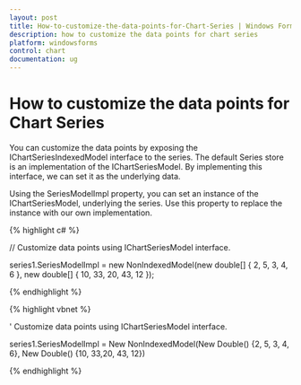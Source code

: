 ```yaml
---
layout: post
title: How-to-customize-the-data-points-for-Chart-Series | Windows Forms | Syncfusion
description: how to customize the data points for chart series
platform: windowsforms
control: chart
documentation: ug
---
```


# How to customize the data points for Chart Series

You can customize the data points by exposing the IChartSeriesIndexedModel interface to the series. The default Series store is an implementation of the IChartSeriesModel. By implementing this interface, we can set it as the underlying data.

Using the SeriesModelImpl property, you can set an instance of the IChartSeriesModel, underlying the series. Use this property to replace the instance with our own implementation.



 {% highlight c# %}



// Customize data points using IChartSeriesModel interface.

series1.SeriesModelImpl = new NonIndexedModel(new double[] { 2, 5, 3, 4, 6 }, new double[] { 10, 33, 20, 43, 12 });

{% endhighlight %}

{% highlight vbnet %}



' Customize data points using IChartSeriesModel interface.

series1.SeriesModelImpl = New NonIndexedModel(New Double() {2, 5, 3, 4, 6}, New Double() {10, 33,20, 43, 12})


{% endhighlight %}
